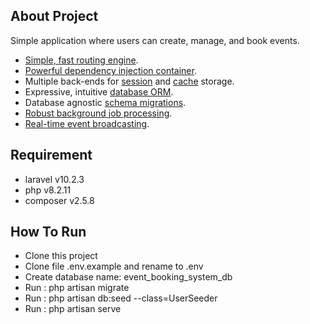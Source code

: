 ## About Project

Simple application where users can create, manage, and book events.

- [Simple, fast routing engine](https://laravel.com/docs/routing).
- [Powerful dependency injection container](https://laravel.com/docs/container).
- Multiple back-ends for [session](https://laravel.com/docs/session) and [cache](https://laravel.com/docs/cache) storage.
- Expressive, intuitive [database ORM](https://laravel.com/docs/eloquent).
- Database agnostic [schema migrations](https://laravel.com/docs/migrations).
- [Robust background job processing](https://laravel.com/docs/queues).
- [Real-time event broadcasting](https://laravel.com/docs/broadcasting).

## Requirement

- laravel v10.2.3
- php v8.2.11
- composer v2.5.8

## How To Run

- Clone this project
- Clone file .env.example and rename to .env
- Create database name: event_booking_system_db
- Run : php artisan migrate
- Run : php artisan db:seed --class=UserSeeder
- Run : php artisan serve